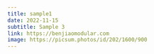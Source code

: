 ```yaml
---
title: sample1
date: 2022-11-15
subtitle: Sample 3
link: https://benjiaomodular.com
image: https://picsum.photos/id/202/1600/900
---
```

